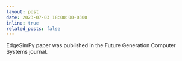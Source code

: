 ```yaml
---
layout: post
date: 2023-07-03 18:00:00-0300
inline: true
related_posts: false
---
```


EdgeSimPy paper was published in the Future Generation Computer Systems journal.

